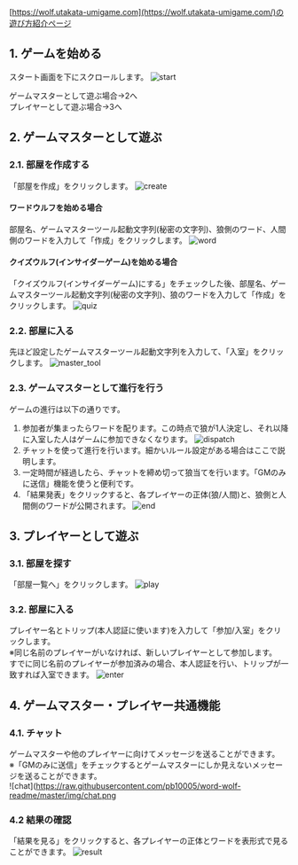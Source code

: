 
[https://wolf.utakata-umigame.com](https://wolf.utakata-umigame.com/)の遊び方紹介ページ
## 1. ゲームを始める
スタート画面を下にスクロールします。
![start](https://raw.githubusercontent.com/pb10005/word-wolf-readme/master/img/start.png)

ゲームマスターとして遊ぶ場合→2へ  
プレイヤーとして遊ぶ場合→3へ  

## 2. ゲームマスターとして遊ぶ
### 2.1. 部屋を作成する
「部屋を作成」をクリックします。
![create](https://raw.githubusercontent.com/pb10005/word-wolf-readme/master/img/create.png)
#### ワードウルフを始める場合
部屋名、ゲームマスターツール起動文字列(秘密の文字列)、狼側のワード、人間側のワードを入力して「作成」をクリックします。
![word](https://raw.githubusercontent.com/pb10005/word-wolf-readme/master/img/word.png)
#### クイズウルフ(インサイダーゲーム)を始める場合
「クイズウルフ(インサイダーゲーム)にする」をチェックした後、部屋名、ゲームマスターツール起動文字列(秘密の文字列)、狼のワードを入力して「作成」をクリックします。
![quiz](https://raw.githubusercontent.com/pb10005/word-wolf-readme/master/img/quiz.png)

### 2.2. 部屋に入る
先ほど設定したゲームマスターツール起動文字列を入力して、「入室」をクリックします。
![master_tool](https://raw.githubusercontent.com/pb10005/word-wolf-readme/master/img/master_tool.png)

### 2.3. ゲームマスターとして進行を行う
ゲームの進行は以下の通りです。
1. 参加者が集まったらワードを配ります。この時点で狼が1人決定し、それ以降に入室した人はゲームに参加できなくなります。
![dispatch](https://raw.githubusercontent.com/pb10005/word-wolf-readme/master/img/dispatch.png)
2. チャットを使って進行を行います。細かいルール設定がある場合はここで説明します。
3. 一定時間が経過したら、チャットを締め切って狼当てを行います。「GMのみに送信」機能を使うと便利です。
4. 「結果発表」をクリックすると、各プレイヤーの正体(狼/人間)と、狼側と人間側のワードが公開されます。
![end](https://raw.githubusercontent.com/pb10005/word-wolf-readme/master/img/end.png)

## 3. プレイヤーとして遊ぶ
### 3.1. 部屋を探す
「部屋一覧へ」をクリックします。
![play](https://raw.githubusercontent.com/pb10005/word-wolf-readme/master/img/play.png)

### 3.2. 部屋に入る
プレイヤー名とトリップ(本人認証に使います)を入力して「参加/入室」をクリックします。  
※同じ名前のプレイヤーがいなければ、新しいプレイヤーとして参加します。  
 すでに同じ名前のプレイヤーが参加済みの場合、本人認証を行い、トリップが一致すれば入室できます。
![enter](https://raw.githubusercontent.com/pb10005/word-wolf-readme/master/img/enter.png)

## 4. ゲームマスター・プレイヤー共通機能
### 4.1. チャット
ゲームマスターや他のプレイヤーに向けてメッセージを送ることができます。  
※「GMのみに送信」をチェックするとゲームマスターにしか見えないメッセージを送ることができます。  
![chat](https://raw.githubusercontent.com/pb10005/word-wolf-readme/master/img/chat.png
### 4.2 結果の確認
「結果を見る」をクリックすると、各プレイヤーの正体とワードを表形式で見ることができます。
![result](https://raw.githubusercontent.com/pb10005/word-wolf-readme/master/img/result.png)
